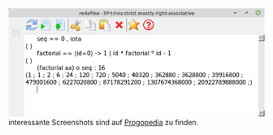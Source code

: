 ﻿![progopedia](https://raw.githubusercontent.com/pointfree-interpreter/.github/main/images/progopedia-fact.png) \
 interessante Screenshots sind auf [Progopedia](http://progopedia.com/language/fptrivia/) zu finden.
